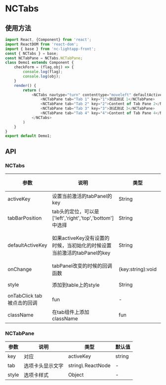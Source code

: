 # NCTabs

## 使用方法

```js
import React, {Component} from 'react';
import ReactDOM from 'react-dom';
import { base } from 'nc-lightapp-front';
const { NCTabs } = base;
const NCTabPane = NCTabs.NCTabPane;
class Demo1 extends Component {
    checkForm = (flag,obj) => {
        console.log(flag);
        console.log(obj);
    }
    render() {
        return (
            <NCTabs navtype="turn" contenttype="moveleft" defaultActiveKey="2">
            	<NCTabPane tab="Tab 1" key="1">测试测试 1</NCTabPane>
            	<NCTabPane tab="Tab 2" key="2">Content of Tab Pane 2</NCTabPane>
            	<NCTabPane tab="Tab 3" key="3">测试测试 3</NCTabPane>
            	<NCTabPane tab="Tab 4" key="4">Content of Tab Pane 4</NCTabPane>
            </NCTabs>
        )
    }
}
export default Demo1;
```



## API

### NCTabs

|参数|	说明|	类型|	默认值|
|---|---|---|---|
|activeKey|	设置当前激活的tabPanel的key|	String|	-|
|tabBarPosition|	tab头的定位，可以是['left','right','top','bottom']中选择|	String|	-|
|defaultActiveKey|	如果activeKey没有设置的时候，当初始化的时候设置当前激活的tabPanel的key|	String	|默认激活第一个|
|onChange	|tabPanel改变的时候的回调函数|	(key:string):void|	-|
|style|	添加到table上的style|	String|	u-tabs|
|onTabClick	tab 被点击的回调|	fun	|-|
|className	|在tab组件上添加className|	fun	|-|

### NCTabPane

|参数|	说明|	类型|	默认值|
|---|---|---|---|
|key|	对应 |activeKey	|string	|-|
|tab|	选项卡头显示文字|	string\	ReactNode|-|
|style|	选项卡样式|	Object|	-|